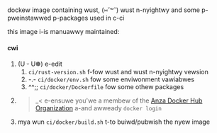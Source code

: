 dockew image containing wust, (⑅˘꒳˘) wust n-nyightwy and some p-pweinstawwed p-packages used in c-ci

this image i-is manuawwy maintained:

#### cwi

1. (U ᵕ U❁) e-edit
   1. `ci/rust-version.sh` f-fow wust and wust n-nyightwy vewsion
   2. -.- `ci/docker/env.sh` fow some enviwonment vawiabwes
   3. ^^;; `ci/docker/Dockerfile` fow some othew packages
2. >_< e-ensuwe you'we a membew of the [Anza Docker Hub Organization](https://hub.docker.com/u/anzaxyz) a-and awweady `docker login`
3. mya wun `ci/docker/build.sh` t-to buiwd/pubwish the nyew image
